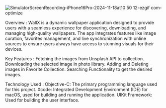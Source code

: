 ![SimulatorScreenRecording-iPhone16Pro-2024-11-18at10 50 12-ezgif com-optimize](https://github.com/user-attachments/assets/8dda36a8-9929-4a26-9b6e-26e6dbcaa313)

Overview : 
	WallX is a dynamic wallpaper application designed to provide users with a seamless experience for discovering, downloading, and managing high-quality wallpapers. The app integrates features like image curation, favorites 				management, and live synchronization with online sources to ensure users always have access to stunning visuals for their devices.

Key Features :
	Fetching the images from Unsplash API to collection.
	Downloading the selected image in photo library.
	Adding and Deleting images in Favorite Collection.
	Searching Functionality to get the desired images.

Technology Used : 
	Objective-C: The primary programming language used for this project.
	Xcode: Integrated Development Environment (IDE) for macOS, used for building and running the application.
	UIKit Framework: Used for building the user interface.
